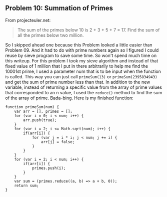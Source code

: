 ## Problem 10: Summation of Primes
From projecteuler.net: 
>The sum of the primes below 10 is 2 + 3 + 5 + 7 = 17. Find the sum of all the primes below two million.

So I skipped ahead one because this Problem looked a little easier than Problem 09. And it had to do with prime numbers again so I figured I could reuse by sieve program to save some time. So won't spend much time on this writeup. For this problem I took my sieve algorithm and instead of that fixed value of 1 million that I put in there arbitrarily to help me find the 10001st prime, I used a parameter num that is to be input when the function is called. This way you can just call `primeSum(13)` or `primeSum(2395834943)` and get the sum of prime number less than that. In addition to the new variable, instead of returning a specific value from the array of prime values that corresponded to an n value, I used the `reduce()` method to find the sum of the array of prime. Bada-bing. Here is my finished function:
```
function primeSum(num) {
    var arr = [], primes = [];
    for (var i = 0; i < num; i++) {
        arr.push(true);
    }
    for (var i = 2; i <= Math.sqrt(num); i++) {
        if(arr[i]) {
            for (var j = i * i; j < num; j += i) {
                arr[j] = false;
            }
        }
    }
    for (var i = 2; i < num; i++) {
        if(arr[i]) {
            primes.push(i);
        }
    }
    var sum = (primes.reduce((a, b) => a + b, 0));
    return sum;
} 
```